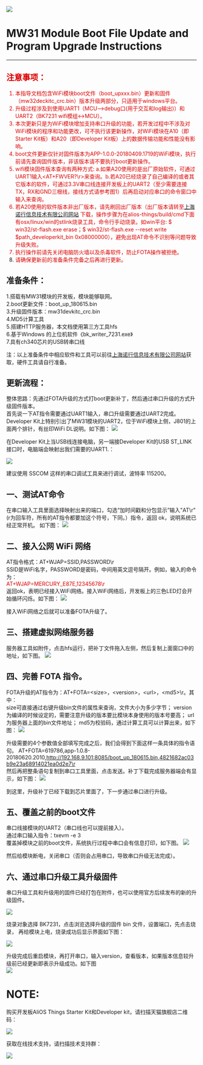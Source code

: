 ![](https://i.imgur.com/Q8Jcei1.png)

# MW31 Module Boot File Update and Program Upgrade Instructions
---

## <font color="#dd0000">注意事项：
1.	本指导文档包含WiFi模块boot文件（boot_upxxx.bin）更新和固件（mw32deckitc_crc.bin）版本升级两部分，只适用于windows平台。
2.	升级过程涉及到使用UART1（MCU-->debug口(用于交互和log输出)）和UART2（BK7231 wifi模组<->MCU）。
3.	本次更新只是为WiFi模块增加支持串口升级的功能，若开发过程中不涉及对WiFi模块的程序和功能更改，可不执行该更新操作，对WiFi模块在A10（即Starter Kit板）和A20（即Developer Kit板）上的数据传输功能和性能没有影响。
4.	boot文件更新仅针对固件版本为APP-1.0.0-20180409.1719的WiFi模块，执行前请先查询固件版本，非该版本请不要执行boot更新操作。
5.	wifi模块固件版本查询有两种方式: a.如果A20使用的是出厂原始软件，可通过 UART1输入<AT+FWVER?\r>来查询。b.若A20已经烧录了自己编译的或者其它版本的软件，可通过3.3V串口线连接开发板上的UART2（至少需要连接TX，RX和GND三根线，接线方式请参考图1）后再启动对应串口的命令窗口中输入<version>来查询。
6.	若A20使用的软件版本非出厂版本，请先刷回出厂版本（出厂版本请转至[上海诺行信息技术有限公司网站](http://www.notioni.com/#/source) 下载，操作步骤为在alios-things/build/cmd下面有osx/linux/win的stlink烧录工具，命令行手动烧录。如win平台:
$ win32/st-flash.exe erase；$ win32/st-flash.exe --reset write $path_developerkit_bin  0x08000000），避免出现AT命令不识别等问题导致升级失败。
7.	执行操作前请先关闭电脑防火墙以及杀毒软件，防止FOTA操作被拒绝。
8.	请确保更新前的准备条件完备之后再进行更新。</font></br>

## 准备条件：
1.搭载有MW31模块的开发板，模块能够联网。  
2.boot更新文件：boot_up_180615.bin  
3.升级固件版本：mw31devkitc_crc.bin  
4.MD5计算工具  
5.搭建HTTP服务器，本文档使用第三方工具hfs  
6.基于Windows 的上位机软件《bk_writer_7231.exe》  
7.具有ch340芯片的USB转串口线 
 
注：以上准备条件中相应软件和工具可以前往[上海诺行信息技术有限公司网站](http://www.notioni.com/#/source)获取，硬件工具请自行准备。

## 更新流程：
整体思路：先通过FOTA升级的方式打boot更新补丁，然后通过串口升级的方式升级固件版本。  
首先说一下AT指令需要通过UART1输入，串口升级需要通过UART2完成。  
Developer Kit上特别引出了MW31模块的UART2，位于WiFi模块上侧，J801的上面两个排针，有丝印WiFi DL说明。如下图：
![](https://i.imgur.com/1COfUSQ.jpg)


在Developer Kit上当USB线连接电脑，另一端接Developer Kit的USB ST_LINK 接口时，电脑端会映射出我们需要的UART1.：

![](https://i.imgur.com/tTzYmWA.jpg)

建议使用 SSCOM 这样的串口调试工具来进行调试，波特率 115200。



## 一、测试AT命令
在串口输入工具里面选择映射出来的端口，勾选“加时间戳和分包显示”输入"AT\r"(r为回车符，所有的AT指令都要加这个符号，下同。）指令，返回 ok，说明系统已经正常开机。
如下图：
![](https://i.imgur.com/aoz1ee9.jpg)

## 二、接入公网 WiFi 网络
AT指令格式：AT+WJAP=SSID,PASSWORD\r  
SSID是WiFi名字，PASSWORD是密码，中间用英文逗号隔开。例如，输入的命令为：  
<font color="#dd0000">AT+WJAP=MERCURY_E87E,12345678\r</font></br>
返回ok，表明已经接入WiFi网络。接入WiFi网络后，开发板上的三色LED灯会开始循环闪烁。如下图：
![](https://i.imgur.com/oZQUpEK.jpg)


接入WiFi网络之后就可以准备FOTA升级了。

## 三、搭建虚拟网络服务器
服务器工具如附件，点击hfs运行，把补丁文件拖入左侧，然后复制上面窗口中的地址，如下图。
![](https://i.imgur.com/TjDIHAI.jpg)

## 四、完善 FOTA 指令。
FOTA升级的AT指令为：AT+FOTA=\<size>，\<version>，\<url>，\<md5>\r。其中：  
size可直接通过右键升级bin文件的属性来查询，文件大小为多少字节；
version为编译的时候设定的，需要注意升级的版本要比模块本身使用的版本号要高；
url为服务器上面的bin文件地址；
md5为校验码，通过计算工具可以计算出来，如下图：
![](https://i.imgur.com/09ABzj2.jpg)


升级需要的4个参数值全部填写完成之后，我们会得到下面这样一条具体的指令语句。
AT+FOTA=619786,app-1.0.8-20180620.2010,http://192.168.9.101:8085/boot_up_180615.bin,4821682ac03b9e23a68914021ea0d2e7\r  
然后再把整条语句复制到串口工具里面，点击发送。补丁下载完成服务器端会有显示，如下图：
![](https://i.imgur.com/jsBbIP9.jpg)

到这里，升级补丁已经下载到芯片里面了，下一步通过串口进行升级。

## 五、覆盖之前的boot文件
串口线接模块的UART2（串口线也可以提前接入）。  
通过串口输入指令：txevm -e 3  
覆盖掉模块之前的boot文件，系统执行过程中串口会有信息打印，如下图。
![](https://i.imgur.com/MLdGiVg.jpg)

然后给模块断电，关闭串口（否则会占用串口，导致串口升级无法完成）。  

## 六、通过串口升级工具升级固件
串口升级工具和升级用的固件已经打包在附件，也可以使用官方后续发布的新的升级固件。  

![](https://i.imgur.com/Wqq6qJE.jpg)

烧录对象选择 BK7231，点击浏览选择升级的固件 bin 文件，设置端口，先点击烧录， 再给模块上电，烧录成功后显示界面如下图：

![](https://i.imgur.com/x0IA4YN.jpg)

升级完成后重启模块，再打开串口，输入version，查看版本，如果版本信息较升级前已经更新即表示升级成功。如下图  
![](https://i.imgur.com/5EtbfXq.jpg)




# NOTE:  

购买开发板AliOS Things Starter Kit和Developer kit，请扫描天猫旗舰店二维码：

![](https://i.imgur.com/VxHonLB.png)

获取在线技术支持，请扫描技术支持群：

![](https://i.imgur.com/rqjjjA0.jpg)
